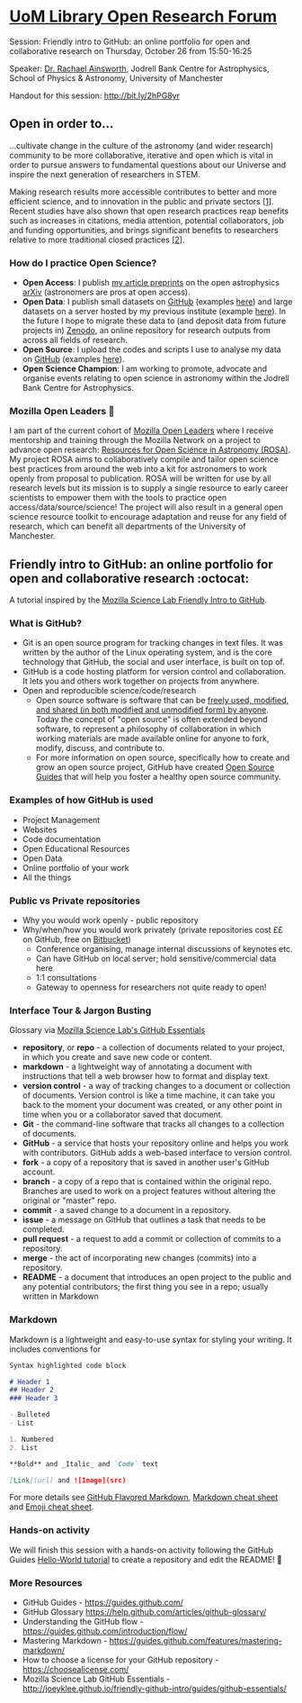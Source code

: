 # [UoM Library Open Research Forum](http://www.library.manchester.ac.uk/using-the-library/staff/research/open-research-forum/)

Session: Friendly intro to GitHub: an online portfolio for open and collaborative research on Thursday, October 26 from 15:50-16:25

Speaker: [Dr. Rachael Ainsworth](https://www.research.manchester.ac.uk/portal/rachael.ainsworth.html), Jodrell Bank Centre for Astrophysics, School of Physics & Astronomy, University of Manchester

Handout for this session: http://bit.ly/2hPG8yr

## Open in order to...
...cultivate change in the culture of the astronomy (and wider research) community to be more collaborative, iterative and open which is vital in order to pursue answers to fundamental questions about our Universe and inspire the next generation of researchers in STEM.

Making research results more accessible contributes to better and more efficient science, and to innovation in the public and private sectors [[1](http://ec.europa.eu/programmes/horizon2020/en/h2020-section/open-science-open-access)]. Recent studies have also shown that open research practices reap benefits such as increases in citations, media attention, potential collaborators, job and funding opportunities, and brings significant benefits to researchers relative to more traditional closed practices [[2](https://elifesciences.org/articles/16800)].

### How do I practice Open Science?

* **Open Access**: I publish [my article preprints](https://arxiv.org/find/all/1/all:+AND+Ainsworth+Rachael/0/1/0/all/0/1) on the open astrophysics [arXiv](https://arxiv.org/) (astronomers are pros at open access).
* **Open Data**: I publish small datasets on [GitHub](https://github.com/) (examples [here](https://github.com/rainsworth/Spectral-Energy-Distributions)) and large datasets on a server hosted by my previous institute (example [here](https://homepages.dias.ie/rainsworth/GMRT-TAU_catalogue.html)). In the future I hope to migrate these data to (and deposit data from future projects in) [Zenodo](https://zenodo.org/), an online repository for research outputs from across all fields of research.
* **Open Source**: I upload the codes and scripts I use to analyse my data on [GitHub](https://github.com/) (examples [here](https://github.com/rainsworth/paper_scripts)).
* **Open Science Champion**: I am working to promote, advocate and organise events relating to open science in astronomy within the Jodrell Bank Centre for Astrophysics.


### Mozilla Open Leaders :fox_face:

I am part of the current cohort of [Mozilla Open Leaders](https://mozilla.github.io/leadership-training/) where I receive mentorship and training through the Mozilla Network on a project to advance open research: [Resources for Open Science in Astronomy (ROSA)](https://github.com/rainsworth/ROSA). My project ROSA aims to collaboratively compile and tailor open science best practices from around the web into a kit for astronomers to work openly from proposal to publication. ROSA will be written for use by all research levels but its mission is to supply a single resource to early career scientists to empower them with the tools to practice open access/data/source/science! The project will also result in a general open science resource toolkit to encourage adaptation and reuse for any field of research, which can benefit all departments of the University of Manchester.


## Friendly intro to GitHub: an online portfolio for open and collaborative research :octocat:

A tutorial inspired by the [Mozilla Science Lab Friendly Intro to GitHub](https://github.com/mozillascience/friendly-github).

### What is GitHub?
* Git is an open source program for tracking changes in text files. It was written by the author of the Linux operating system, and is the core technology that GitHub, the social and user interface, is built on top of.
* GitHub is a code hosting platform for version control and collaboration. It lets you and others work together on projects from anywhere.
* Open and reproducible science/code/research
   * Open source software is software that can be [freely used, modified, and shared (in both modified and unmodified form) by anyone](http://opensource.org/definition). Today the concept of "open source" is often extended beyond software, to represent a philosophy of collaboration in which working materials are made available online for anyone to fork, modify, discuss, and contribute to.
   * For more information on open source, specifically how to create and grow an open source project, GitHub have created [Open Source Guides](https://opensource.guide/) that will help you foster a healthy open source community.
  


### Examples of how GitHub is used

* Project Management
* Websites
* Code documentation
* Open Educational Resources
* Open Data
* Online portfolio of your work
* All the things


### Public vs Private repositories

* Why you would work openly - public repository
* Why/when/how you would work privately (private repositories cost ££ on GitHub, free on [Bitbucket](https://bitbucket.org/))
    * Conference organising, manage internal discussions of keynotes etc.
    * Can have GitHub on local server; hold sensitive/commercial data here
    * 1:1 consultations
    * Gateway to openness for researchers not quite ready to open!

### Interface Tour & Jargon Busting
Glossary via [Mozilla Science Lab's GitHub Essentials](http://joeyklee.github.io/friendly-github-intro/guides/github-essentials/#glossary)

* **repository**, or **repo** - a collection of documents related to your project, in which you create and save new code or content.
* **markdown** - a lightweight way of annotating a document with instructions that tell a web browser how to format and display text.
* **version control** - a way of tracking changes to a document or collection of documents. Version control is like a time machine, it can take you back to the moment your document was created, or any other point in time when you or a collaborator saved that document.
* **Git** - the command-line software that tracks all changes to a collection of documents.
* **GitHub** - a service that hosts your repository online and helps you work with contributors. GitHub adds a web-based interface to version control.
* **fork** - a copy of a repository that is saved in another user's GitHub account.
* **branch** - a copy of a repo that is contained within the original repo. Branches are used to work on a project features without altering the original or "master" repo.
* **commit** - a saved change to a document in a repository.
* **issue** - a message on GitHub that outlines a task that needs to be completed.
* **pull request** - a request to add a commit or collection of commits to a repository.
* **merge** - the act of incorporating new changes (commits) into a repository.
* **README** - a document that introduces an open project to the public and any potential contributors; the first thing you see in a repo; usually written in Markdown


### Markdown

Markdown is a lightweight and easy-to-use syntax for styling your writing. It includes conventions for

```markdown
Syntax highlighted code block

# Header 1
## Header 2
### Header 3

- Bulleted
- List

1. Numbered
2. List

**Bold** and _Italic_ and `Code` text

[Link](url) and ![Image](src)
```

For more details see [GitHub Flavored Markdown](https://guides.github.com/features/mastering-markdown/), [Markdown cheat sheet](https://github.com/adam-p/markdown-here/wiki/Markdown-Cheatsheet) and [Emoji cheat sheet](http://www.webpagefx.com/tools/emoji-cheat-sheet/).


### Hands-on activity

We will finish this session with a hands-on activity following the GitHub Guides [Hello-World tutorial](https://guides.github.com/activities/hello-world/) to create a repository and edit the README! :tada:


### More Resources

* GitHub Guides - https://guides.github.com/ 
* GitHub Glossary https://help.github.com/articles/github-glossary/ 
* Understanding the GitHub flow - https://guides.github.com/introduction/flow/ 
* Mastering Markdown - https://guides.github.com/features/mastering-markdown/ 
* How to choose a license for your GitHub repository - https://choosealicense.com/ 
* Mozilla Science Lab GitHub Essentials - http://joeyklee.github.io/friendly-github-intro/guides/github-essentials/ 
